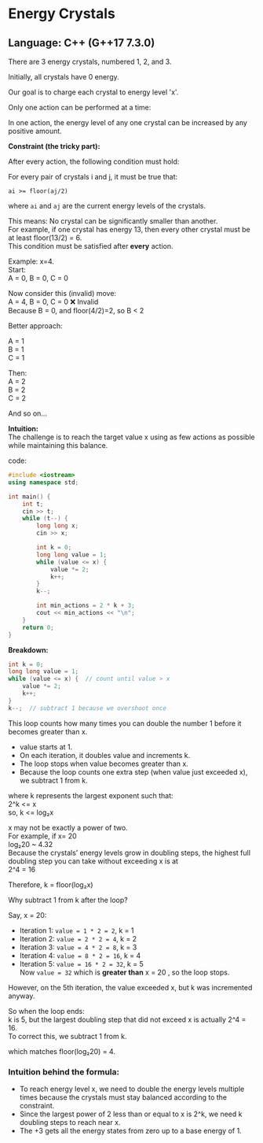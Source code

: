 # Energy Crystals

## Language: C++ (G++17 7.3.0)

There are 3 energy crystals, numbered 1, 2, and 3.

Initially, all crystals have 0 energy.

Our goal is to charge each crystal to energy level 'x'.

Only one action can be performed at a time:

In one action, the energy level of any one crystal can be increased by any positive amount.

**Constraint (the tricky part):**

After every action, the following condition must hold:

For every pair of crystals i and j, it must be true that:

```cp
ai >= floor(aj/2)
```
where `ai` and `aj` are the current energy levels of the crystals.

This means:
No crystal can be significantly smaller than another.  
For example, if one crystal has energy 13, then every other crystal must be at least floor(13/2) = 6.  
This condition must be satisfied after **every** action.

Example: x=4.  
Start:  
A = 0, B = 0, C = 0

Now consider this (invalid) move:  
A = 4, B = 0, C = 0 ❌ Invalid  
Because B = 0, and floor(4/2)=2, so B < 2

Better approach:

A = 1  
B = 1  
C = 1

Then:  
A = 2  
B = 2  
C = 2 

And so on...

**Intuition:**  
The challenge is to reach the target value x using as few actions as possible while maintaining this balance.

code:
```cpp
#include <iostream>
using namespace std;

int main() {
    int t;
    cin >> t;
    while (t--) {
        long long x;
        cin >> x;

        int k = 0;
        long long value = 1;
        while (value <= x) { 
            value *= 2;
            k++;
        }
        k--;  

        int min_actions = 2 * k + 3;
        cout << min_actions << "\n";
    }
    return 0;
}
```
**Breakdown:**
```cpp
int k = 0;
long long value = 1;
while (value <= x) {  // count until value > x
    value *= 2;
    k++;
}
k--;  // subtract 1 because we overshoot once
```
This loop counts how many times you can double the number 1 before it becomes greater than x.  
- value starts at 1.
- On each iteration, it doubles value and increments k.
- The loop stops when value becomes greater than x.  
- Because the loop counts one extra step (when value just exceeded x), we subtract 1 from k.

where k represents the largest exponent such that:  
2^k <= x  
so, k <= log₂x  

x may not be exactly a power of two.  
For example, if x= 20  
log₂20 ~ 4.32  
Because the crystals’ energy levels grow in doubling steps, the highest full doubling step you can take without exceeding x is at   
2^4 = 16

Therefore, k = floor(log₂x)

Why subtract 1 from k after the loop?

Say, x = 20:

- Iteration 1: `value = 1 * 2 = 2`, k = 1
- Iteration 2: `value = 2 * 2 = 4`, k = 2
- Iteration 3: `value = 4 * 2 = 8`, k = 3
- Iteration 4: `value = 8 * 2 = 16`, k = 4
- Iteration 5: `value = 16 * 2 = 32`, k = 5  
Now `value = 32` which is **greater than** x = 20 , so the loop stops.

However, on the 5th iteration, the value exceeded x, but k was incremented anyway.

So when the loop ends:  
k is 5, but the largest doubling step that did not exceed x is actually 2^4 = 16.  
To correct this, we subtract 1 from k.  

which matches floor(log₂20) = 4.  

### Intuition behind the formula:

- To reach energy level x, we need to double the energy levels multiple times because the crystals must stay balanced according to the constraint.
- Since the largest power of 2 less than or equal to x is 2^k, we need k doubling steps to reach near x.
- The +3 gets all the energy states from zero up to a base energy of 1.


